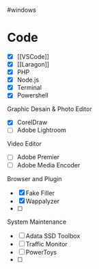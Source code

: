 #windows 
# Code
- [x] [[VSCode]]
- [x] [[Laragon]]
- [x] PHP
- [x] Node.js
- [x] Terminal
- [x] Powershell

Graphic Desain & Photo Editor
- [x] CorelDraw
- [ ] Adobe Lightroom 

Video Editor
- [ ] Adobe Premier
- [ ] Adobe Media Encoder

Browser and Plugin
- [x] Fake Filler
- [x] Wappalyzer
- [ ] 

System Maintenance
- [ ] Adata SSD Toolbox
- [ ] Traffic Monitor
- [ ] PowerToys
- [ ] 